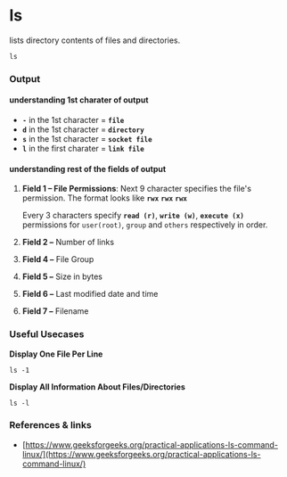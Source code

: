 # ls

lists directory contents of files and directories.

```text
ls
```

### Output

#### understanding 1st charater of output

* **`-`** in the 1st character = **`file`**
* **`d`** in the 1st character = **`directory`**
* **`s`** in the 1st character = **`socket file`**
* **`l`** in the first charater =  **`link file`**

#### understanding rest of the fields of output

1. **Field 1 – File Permissions**: Next 9 character specifies the file's permission. The format looks like **`rwx`** **`rwx`** **`rwx`**

   Every 3 characters specify **`read (r)`**, **`write (w)`**, **`execute (x)`** permissions for `user(root)`, `group` and `others` respectively in order.

2. **Field 2 –** Number of links
3. **Field 4 –** File Group
4. **Field 5 –** Size in bytes
5. **Field 6 –** Last modified date and time
6. **Field 7 –** Filename

### Useful Usecases

 **Display One File Per Line**

```text
ls -1
```

 **Display All Information About Files/Directories**

```text
ls -l
```

### References & links

* [https://www.geeksforgeeks.org/practical-applications-ls-command-linux/](https://www.geeksforgeeks.org/practical-applications-ls-command-linux/)

